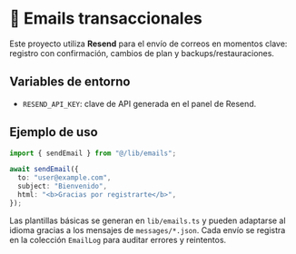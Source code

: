 # 📧 Emails transaccionales

Este proyecto utiliza **Resend** para el envío de correos en momentos clave: registro con confirmación, cambios de plan y backups/restauraciones.

## Variables de entorno

- `RESEND_API_KEY`: clave de API generada en el panel de Resend.

## Ejemplo de uso

```ts
import { sendEmail } from "@/lib/emails";

await sendEmail({
  to: "user@example.com",
  subject: "Bienvenido",
  html: "<b>Gracias por registrarte</b>",
});
```

Las plantillas básicas se generan en `lib/emails.ts` y pueden adaptarse al idioma gracias a los mensajes de `messages/*.json`.
Cada envío se registra en la colección `EmailLog` para auditar errores y reintentos.

